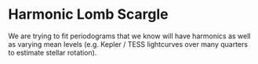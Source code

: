 # Harmonic Lomb Scargle

We are trying to fit periodograms that we know will have harmonics as well as
varying mean levels (e.g. Kepler / TESS lightcurves over many quarters to
estimate stellar rotation).